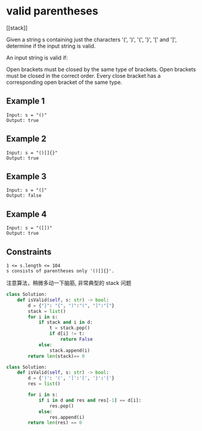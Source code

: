 # valid parentheses

[[stack]]

Given a string s containing just the characters '(', ')', '{', '}', '[' and ']', determine if the input string is valid.

An input string is valid if:

Open brackets must be closed by the same type of brackets.
Open brackets must be closed in the correct order.
Every close bracket has a corresponding open bracket of the same type.

## Example 1

```text
Input: s = "()"
Output: true
```

## Example 2

```text
Input: s = "()[]{}"
Output: true
```

## Example 3

```text
Input: s = "(]"
Output: false
```

## Example 4

```text
Input: s = "([])"
Output: true
```

## Constraints

```text
1 <= s.length <= 104
s consists of parentheses only '()[]{}'.
```

注意算法，稍微多动一下脑筋, 非常典型的 stack 问题

```python
class Solution:
    def isValid(self, s: str) -> bool:
        d = {"}": "{", ")":"(", "]":"["}
        stack = list()
        for i in s:
            if stack and i in d:
                t = stack.pop()
                if d[i] != t:
                    return False
            else:
                stack.append(i)
        return len(stack)== 0
```

```python
class Solution:
    def isValid(self, s: str) -> bool:
        d = {')': '(', ']':'[', '}':'{'}
        res = list()

        for i in s:
            if i in d and res and res[-1] == d[i]:
                res.pop()
            else:
                res.append(i)
        return len(res) == 0
```
